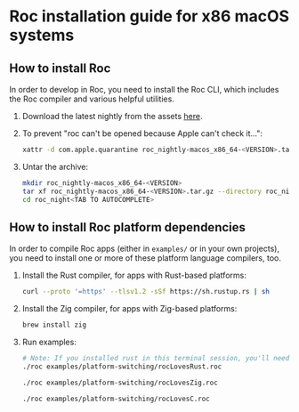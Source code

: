 # Roc installation guide for x86 macOS systems

## How to install Roc

In order to develop in Roc, you need to install the Roc CLI,
which includes the Roc compiler and various helpful utilities.

1. Download the latest nightly from the assets [here](https://github.com/roc-lang/roc/releases).

1. To prevent "roc can't be opened because Apple can't check it...":

    ```sh
    xattr -d com.apple.quarantine roc_nightly-macos_x86_64-<VERSION>.tar.gz
    ```

1. Untar the archive:

    ```sh
    mkdir roc_nightly-macos_x86_64-<VERSION>
    tar xf roc_nightly-macos_x86_64-<VERSION>.tar.gz --directory roc_nightly-macos_x86_64-<VERSION>
    cd roc_night<TAB TO AUTOCOMPLETE>
    ```

## How to install Roc platform dependencies

In order to compile Roc apps (either in `examples/` or in your own projects),
you need to install one or more of these platform language compilers, too.

1. Install the Rust compiler, for apps with Rust-based platforms:

    ```sh
    curl --proto '=https' --tlsv1.2 -sSf https://sh.rustup.rs | sh
    ```

1. Install the Zig compiler, for apps with Zig-based platforms:

    ```sh
    brew install zig
    ```

1. Run examples:

    ```sh
    # Note: If you installed rust in this terminal session, you'll need to open a new one first!
    ./roc examples/platform-switching/rocLovesRust.roc

    ./roc examples/platform-switching/rocLovesZig.roc

    ./roc examples/platform-switching/rocLovesC.roc
    ```
